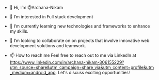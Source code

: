 - 👋 Hi, I’m @Archana-Nikam
- 👀 I’m interested in Full stack development
- 🌱 I’m currently learning new technologies and frameworks to enhance my skills.

- 💞️ I’m looking to collaborate on on projects that involve innovative web development solutions and teamwork.
- 📫 How to reach me Feel free to reach out to me via  LinkedIn at https://www.linkedin.com/in/archana-nikam-306155229?utm_source=share&utm_campaign=share_via&utm_content=profile&utm_medium=android_app. Let's discuss exciting opportunities!






<!---
Archana-Nikam/Archana-Nikam is a ✨ special ✨ repository because its `README.md` (this file) appears on your GitHub profile.
You can click the Preview link to take a look at your changes.
--->
